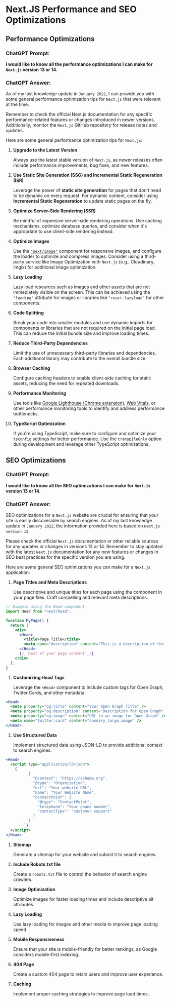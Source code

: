 # Next.JS Performance and SEO Optimizations

## Performance Optimizations

### ChatGPT Prompt:

**I would like to know all the performance optimizations I can make for `Next.js` version 13 or 14.**

### ChatGPT Answer:

As of my last knowledge update in `January 2022`, I can provide you with some general performance optimization tips for `Next.js` that were relevant at the time.

Remember to check the official Next.js documentation for any specific performance-related features or changes introduced in newer versions. Additionally, monitor the `Next.js` GitHub repository for release notes and updates.

Here are some general performance optimization tips for `Next.js`:

1. **Upgrade to the Latest Version**<br/>

   Always use the latest stable version of `Next.js`, as newer releases often include performance improvements, bug fixes, and new features.

1. **Use Static Site Generation (SSG) and Incremental Static Regeneration (ISR)**<br/>

   Leverage the power of **static site generation** for pages that don't need to be dynamic on every request. For dynamic content, consider using **Incremental Static Regeneration** to update static pages on the fly.

1. **Optimize Server-Side Rendering (SSR)**<br/>

   Be mindful of expensive server-side rendering operations. Use caching mechanisms, optimize database queries, and consider when it's appropriate to use client-side rendering instead.

1. **Optimize Images**<br/>

   Use the [`"next/image"`](https://nextjs.org/docs/pages/api-reference/components/image) component for responsive images, and configure the loader to optimize and compress images. Consider using a third-party service like Image Optimization with `Next.js` (e.g., Cloudinary, Imgix) for additional image optimization.

1. **Lazy Loading**<br/>

   Lazy load resources such as images and other assets that are not immediately visible on the screen. This can be achieved using the `"loading"` attribute for images or libraries like `"react-lazyload"` for other components.

1. **Code Splitting**<br/>

   Break your code into smaller modules and use dynamic imports for components or libraries that are not required on the initial page load. This can reduce the initial bundle size and improve loading times.

1. **Reduce Third-Party Dependencies**<br/>

   Limit the use of unnecessary third-party libraries and dependencies. Each additional library may contribute to the overall bundle size.

1. **Browser Caching**<br/>

   Configure caching headers to enable client-side caching for static assets, reducing the need for repeated downloads.

1. **Performance Monitoring**<br/>

   Use tools like [Google Lighthouse (Chrome extension)](https://chromewebstore.google.com/detail/lighthouse/blipmdconlkpinefehnmjammfjpmpbjk), [Web Vitals](https://sentry.io/for/web-vitals/), or other performance monitoring tools to identify and address performance bottlenecks.

1. **TypeScript Optimization**<br/>

   If you're using TypeScript, make sure to configure and optimize your `tsconfig` settings for better performance. Use the `transpileOnly` option during development and leverage other TypeScript optimizations.

## SEO Optimizations

### ChatGPT Prompt:

**I would like to know all the SEO optimizations I can make for `Next.js` version 13 or 14.**

### ChatGPT Answer:

SEO optimizations for a `Next.js` website are crucial for ensuring that your site is easily discoverable by search engines. As of my last knowledge update in `January 2022`, the information provided here is based on `Next.js version 12`.

Please check the official `Next.js` documentation or other reliable sources for any updates or changes in versions 13 or 14. Remember to stay updated with the latest `Next.js` documentation for any new features or changes in SEO best practices for the specific version you are using.

Here are some general SEO optimizations you can make for a `Next.js` application:

1. **Page Titles and Meta Descriptions**<br/>

   Use descriptive and unique titles for each page using the <Head> component in your page files.
   Craft compelling and relevant meta descriptions.

```jsx
// Example using the Head component
import Head from "next/head";

function MyPage() {
  return (
    <div>
      <Head>
        <title>Page Title</title>
        <meta name="description" content="This is a description of the page." />
      </Head>
      {/_ Rest of your page content _/}
    </div>
  );
}
```

1. **Customizing Head Tags**<br/>

   Leverage the `<Head>` component to include custom tags for Open Graph, Twitter Cards, and other metadata.

```jsx
<Head>
  <meta property="og:title" content="Your Open Graph Title" />
  <meta property="og:description" content="Description for Open Graph" />
  <meta property="og:image" content="URL to an image for Open Graph" />
  <meta name="twitter:card" content="summary_large_image" />
</Head>
```

1. **Use Structured Data**<br/>

   Implement structured data using JSON-LD to provide additional context to search engines.

```jsx
<Head>
  <script type="application/ld+json">
    {`
          {
            "@context": "https://schema.org",
            "@type": "Organization",
            "url": "Your website URL",
            "name": "Your Website Name",
            "contactPoint": {
              "@type": "ContactPoint",
              "telephone": "Your phone number",
              "contactType": "customer support"
            }
          }
        `}
  </script>
</Head>
```

1. **Sitemap**<br/>

   Generate a sitemap for your website and submit it to search engines.

1. **Include Robots.txt file**<br/>

   Create a `robots.txt` file to control the behavior of search engine crawlers.

1. **Image Optimization**<br/>

   Optimize images for faster loading times and include descriptive alt attributes.

1. **Lazy Loading**<br/>

   Use lazy loading for images and other media to improve page loading speed.

1. **Mobile Responsiveness**<br/>

   Ensure that your site is mobile-friendly for better rankings, as Google considers mobile-first indexing.

1. **404 Page**<br/>

   Create a custom 404 page to retain users and improve user experience.

1. **Caching**<br/>

   Implement proper caching strategies to improve page load times.
